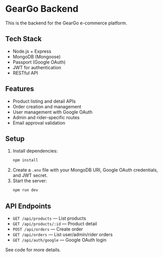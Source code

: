 # GearGo Backend

This is the backend for the GearGo e-commerce platform.

## Tech Stack
- Node.js + Express
- MongoDB (Mongoose)
- Passport (Google OAuth)
- JWT for authentication
- RESTful API

## Features
- Product listing and detail APIs
- Order creation and management
- User management with Google OAuth
- Admin and rider-specific routes
- Email approval validation

## Setup
1. Install dependencies:
   ```sh
   npm install
   ```
2. Create a `.env` file with your MongoDB URI, Google OAuth credentials, and JWT secret.
3. Start the server:
   ```sh
   npm run dev
   ```

## API Endpoints
- `GET /api/products` — List products
- `GET /api/products/:id` — Product detail
- `POST /api/orders` — Create order
- `GET /api/orders` — List user/admin/rider orders
- `GET /api/auth/google` — Google OAuth login

See code for more details.

